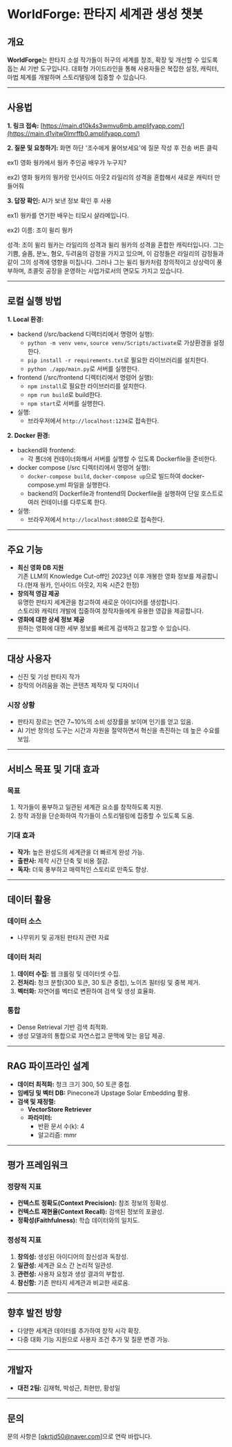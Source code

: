 # WorldForge: 판타지 세계관 생성 챗봇

## 개요
**WorldForge**는 판타지 소설 작가들이 허구의 세계를 창조, 확장 및 개선할 수 있도록 돕는 AI 기반 도구입니다. 대화형 가이드라인을 통해 사용자들은 복잡한 설정, 캐릭터, 마법 체계를 개발하며 스토리텔링에 집중할 수 있습니다.

---
## 사용법
**1. 링크 접속:** [https://main.d10k4s3wmvu6mb.amplifyapp.com/](https://main.d1vitw0lmrffb0.amplifyapp.com/)

**2. 질문 및 요청하기:** 화면 하단 '조수에게 물어보세요'에 질문 작성 후 전송 버튼 클릭

ex1) 영화 웡카에서 웡카 주인공 배우가 누구지?

ex2) 영화 웡카의 웡카랑 인사이드 아웃2 라일리의 성격을 혼합해서 새로운 캐릭터 만들어줘

**3. 답장 확인:** AI가 보낸 정보 확인 후 사용

ex1) 웡카를 연기한 배우는 티모시 샬라메입니다.

ex2) 이름: 조이 윌리 웡카

성격: 조이 윌리 웡카는 라일리의 성격과 윌리 웡카의 성격을 혼합한 캐릭터입니다. 그는 기쁨, 슬픔, 분노, 혐오, 두려움의 감정을 가지고 있으며, 이 감정들은 라일리의 감정들과 같이 그의 성격에 영향을 미칩니다. 그러나 그는 윌리 웡카처럼 창의적이고 상상력이 풍부하며, 초콜릿 공장을 운영하는 사업가로서의 면모도 가지고 있습니다.


---
## 로컬 실행 방법

**1. Local 환경:**
  + backend (/src/backend 디렉터리에서 명령어 실행):
    + `python -m venv venv`, `source venv/Scripts/activate`로 가상환경을 설정한다.
    + `pip install -r requirements.txt`로 필요한 라이브러리를 설치한다.
    + `python ./app/main.py`로 서버를 실행한다.
  + frontend (/src/frontend 디렉터리에서 명령어 실행):
    + `npm install`로 필요한 라이브러리를 설치한다.
    + `npm run build`로 build한다.
    + `npm start`로 서버를 실행한다.
  + 실행:
    + 브라우저에서 `http://localhost:1234`로 접속한다.

**2. Docker 환경:**
  + backend와 frontend:
    + 각 폴더에 컨테이너화해서 서버를 실행할 수 있도록 Dockerfile을 준비한다.
  + docker compose (/src 디렉터리에서 명령어 실행):
    + `docker-compose build`, `docker-compose up`으로 빌드하여 docker-compose.yml 파일을 실행한다.
    + backend의 Dockerfile과 frontend의 Dockerfile을 실행하여 단일 호스트로 여러 컨테이너를 다루도록 한다.
  + 실행:
    + 브라우저에서 `http://localhost:8080`으로 접속한다.

---
## 주요 기능


- **최신 영화 DB 지원**  
  기존 LLM의 Knowledge Cut-off인 2023년 이후 개봉한 영화 정보를 제공합니다.(현재 웡카, 인사이드 아웃2, 지옥 시즌2 한정)
- **창의적 영감 제공**  
  유명한 판타지 세계관을 참고하여 새로운 아이디어를 생성합니다.  
  스토리와 캐릭터 개발에 집중하여 창작자들에게 유용한 영감을 제공합니다.  
- **영화에 대한 상세 정보 제공**  
  원하는 영화에 대한 세부 정보를 빠르게 검색하고 참고할 수 있습니다.  
---

## 대상 사용자
- 신진 및 기성 판타지 작가
- 창작의 어려움을 겪는 콘텐츠 제작자 및 디자이너

### 시장 상황
- 판타지 장르는 연간 7~10%의 소비 성장률을 보이며 인기를 얻고 있음.
- AI 기반 창의성 도구는 시간과 자원을 절약하면서 혁신을 촉진하는 데 높은 수요를 보임.

---

## 서비스 목표 및 기대 효과
### 목표
1. 작가들이 풍부하고 일관된 세계관 요소를 창작하도록 지원.
2. 창작 과정을 단순화하여 작가들이 스토리텔링에 집중할 수 있도록 도움.

### 기대 효과
- **작가:** 높은 완성도의 세계관을 더 빠르게 완성 가능.
- **출판사:** 제작 시간 단축 및 비용 절감.
- **독자:** 더욱 풍부하고 매력적인 스토리로 만족도 향상.

---

## 데이터 활용
### 데이터 소스
- 나무위키 및 공개된 판타지 관련 자료

### 데이터 처리
1. **데이터 수집:** 웹 크롤링 및 데이터셋 수집.
2. **전처리:** 청크 분할(300 토큰, 30 토큰 중첩), 노이즈 필터링 및 중복 제거.
3. **벡터화:** 자연어를 벡터로 변환하여 검색 및 생성 효율화.

### 통합
- Dense Retrieval 기반 검색 최적화.
- 생성 모델과의 통합으로 자연스럽고 문맥에 맞는 응답 제공.

---

## RAG 파이프라인 설계
- **데이터 최적화:** 청크 크기 300, 50 토큰 중첩.
- **임베딩 및 벡터 DB:** Pinecone과 Upstage Solar Embedding 활용.
- **검색 및 재정렬:** 
  - **VectorStore Retriever**
  - **파라미터:**
    - 반환 문서 수(k): 4
    - 알고리즘: mmr


---

## 평가 프레임워크
### 정량적 지표
- **컨텍스트 정확도(Context Precision):** 참조 정보의 정확성.
- **컨텍스트 재현율(Context Recall):** 검색된 정보의 포괄성.
- **정확성(Faithfulness):** 학습 데이터와의 일치도.

### 정성적 지표
1. **창의성:** 생성된 아이디어의 참신성과 독창성.
2. **일관성:** 세계관 요소 간 논리적 일관성.
3. **관련성:** 사용자 요청과 생성 결과의 부합성.
4. **참신함:** 기존 판타지 세계관과 비교한 새로움.

---

## 향후 발전 방향
- 다양한 세계관 데이터를 추가하여 창작 시각 확장.
- 다중 대화 기능 지원으로 사용자 조건 추가 및 질문 변경 가능.

---

## 개발자
- **대전 2팀:** 김재혁, 박성근, 최현만, 황성일

---

## 문의
문의 사항은 [qkrtjd50@naver.com]으로 연락 바랍니다.
